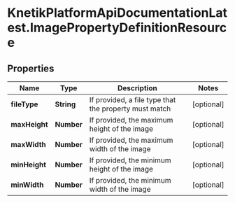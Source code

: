 # KnetikPlatformApiDocumentationLatest.ImagePropertyDefinitionResource

## Properties
Name | Type | Description | Notes
------------ | ------------- | ------------- | -------------
**fileType** | **String** | If provided, a file type that the property must match | [optional] 
**maxHeight** | **Number** | If provided, the maximum height of the image | [optional] 
**maxWidth** | **Number** | If provided, the maximum width of the image | [optional] 
**minHeight** | **Number** | If provided, the minimum height of the image | [optional] 
**minWidth** | **Number** | If provided, the minimum width of the image | [optional] 


